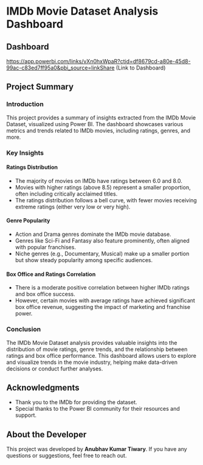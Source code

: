 # IMDb Movie Dataset Analysis Dashboard

## Dashboard
https://app.powerbi.com/links/vXn0hxWpaR?ctid=df8679cd-a80e-45d8-99ac-c83ed7ff95a0&pbi_source=linkShare (Link to Dashboard)

## Project Summary
### Introduction
This project provides a summary of insights extracted from the IMDb Movie Dataset, visualized using Power BI. The dashboard showcases various metrics and trends related to IMDb movies, including ratings, genres, and more.

### Key Insights

#### Ratings Distribution
- The majority of movies on IMDb have ratings between 6.0 and 8.0.
- Movies with higher ratings (above 8.5) represent a smaller proportion, often including critically acclaimed titles.
- The ratings distribution follows a bell curve, with fewer movies receiving extreme ratings (either very low or very high).

#### Genre Popularity
- Action and Drama genres dominate the IMDb movie database.
- Genres like Sci-Fi and Fantasy also feature prominently, often aligned with popular franchises.
- Niche genres (e.g., Documentary, Musical) make up a smaller portion but show steady popularity among specific audiences.

#### Box Office and Ratings Correlation
- There is a moderate positive correlation between higher IMDb ratings and box office success.
- However, certain movies with average ratings have achieved significant box office revenue, suggesting the impact of marketing and franchise power.

### Conclusion
The IMDb Movie Dataset analysis provides valuable insights into the distribution of movie ratings, genre trends, and the relationship between ratings and box office performance. This dashboard allows users to explore and visualize trends in the movie industry, helping make data-driven decisions or conduct further analyses.

## Acknowledgments
- Thank you to the IMDb for providing the dataset.
- Special thanks to the Power BI community for their resources and support.

## About the Developer
This project was developed by **Anubhav Kumar Tiwary**. If you have any questions or suggestions, feel free to reach out.

